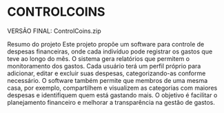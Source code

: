 # CONTROLCOINS

VERSÃO FINAL: ControlCoins.zip

Resumo do projeto 
Este projeto propõe um software para controle de despesas financeiras, onde cada indivíduo pode registrar os gastos que teve ao longo do mês. O sistema gera relatórios que permitem o monitoramento dos gastos.
Cada usuário terá um perfil próprio para adicionar, editar e excluir suas despesas, categorizando-as conforme necessário. O software também permite que membros de uma mesma casa, por exemplo, compartilhem e visualizem as categorias com maiores despesas e identifiquem quem está gastando mais.
O objetivo é facilitar o planejamento financeiro e melhorar a transparência na gestão de gastos.
